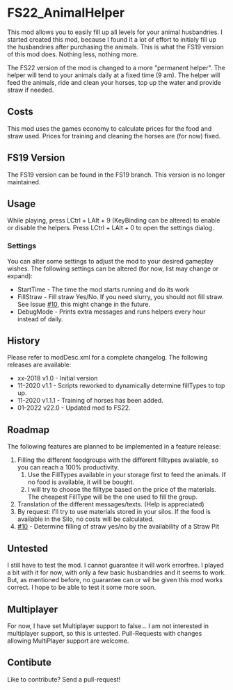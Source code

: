 # FS22_AnimalHelper

This mod allows you to easily fill up all levels for your animal husbandries. I started created this mod, because I found it a lot of effort to initialy fill up the husbandries after purchasing the animals. This is what the FS19 version of this mod does. Nothing less, nothing more. 

The FS22 version of the mod is changed to a more "permanent helper". The helper will tend to your animals daily at a fixed time (9 am). The helper will feed the animals, ride and clean your horses, top up the water and provide straw if needed.

## Costs
This mod uses the games economy to calculate prices for the food and straw used. Prices for training and cleaning the horses are (for now) fixed.

## FS19 Version
The FS19 version can be found in the FS19 branch. This version is no longer maintained.

## Usage
While playing, press LCtrl + LAlt + 9 (KeyBinding can be altered) to enable or disable the helpers. Press LCtrl + LAlt + 0 to open the settings dialog.

### Settings
You can alter some settings to adjust the mod to your desired gameplay wishes. The following settings can be altered (for now, list may change or expand):
* StartTime - The time the mod starts running and do its work
* FillStraw - Fill straw Yes/No. If you need slurry, you should not fill straw. See Issue  [#10](/../../issues/10), this might change in the future.
* DebugMode - Prints extra messages and runs helpers every hour instead of daily.

## History
Please refer to modDesc.xml for a complete changelog. The following releases are available:

* xx-2018 v1.0 - Initial version
* 11-2020 v1.1 - Scripts reworked to dynamically determine fillTypes to top up.
* 11-2020 v1.1.1 - Training of horses has been added.
* 01-2022 v22.0 - Updated mod to FS22. 

## Roadmap

The following features are planned to be implemented in a feature release:

1. Filling the different foodgroups with the different filltypes available, so you can reach a 100% productivity.
    1. Use the FillTypes available in your storage first to feed the animals. If no food is available, it will be bought.
    2. I will try to choose the filltype based on the price of the materials. The cheapest FillType will be the one used to fill the group.
2. Translation of the different messages/texts. (Help is appreciated)
3. By request: I'll try to use materials stored in your silos. If the food is available in the Silo, no costs will be calculated.
4. [#10](/../../issues/10) - Determine filling of straw yes/no by the availability of a Straw Pit

## Untested
I still have to test the mod. I cannot guarantee it will work errorfree. I played a bit with it for now, with only a few basic husbandries and it seems to work. But, as mentioned before, no guarantee can or wil be given this mod works correct. I hope to be able to test it some more soon.

## Multiplayer
For now, I have set Multiplayer support to false... I am not interested in multiplayer support, so this is untested.
Pull-Requests with changes allowing MultiPlayer support are welcome.

## Contibute
Like to contribute? Send a pull-request!
